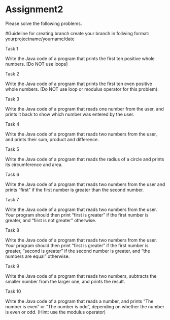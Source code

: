 # Assignment2
Please solve the following problems.

#Guideline for creating branch
create your branch in follwing format: yourprojectname/yourname/date

Task 1

Write the Java code of a program that prints the first ten positive whole numbers. [Do NOT use loops]

Task 2

Write the Java code of a program that prints the first ten even positive whole numbers. (Do NOT use loop or modulus operator for this problem).

Task 3

Write the Java code of a program that reads one number from the user, and prints it back to show which number was entered by the user.

Task 4

Write the Java code of a program that reads two numbers from the user, and prints their sum, product and difference.

Task 5

Write the Java code of a program that reads the radius of a circle and prints its circumference and area.

Task 6

Write the Java code of a program that reads two numbers from the user and prints “first” if the first number is greater than the second number.

Task 7

Write the Java code of a program that reads two numbers from the user. Your program should then print “first is greater” if the first number is greater, and “first is not greater” otherwise.

Task 8

Write the Java code of a program that reads two numbers from the user. Your program should then print “first is greater” if the first number is greater, “second is greater” if the second number is greater, and “the numbers are equal” otherwise.

Task 9

Write the Java code of a program that reads two numbers, subtracts the smaller number from the larger one, and prints the result.

Task 10

Write the Java code of a program that reads a number, and prints “The number is even” or “The number is odd”, depending on whether the number is even or odd. (Hint: use the modulus operator)
